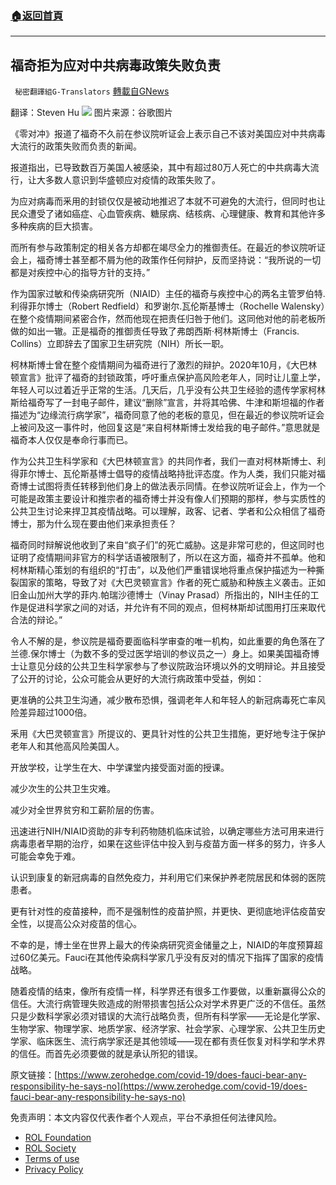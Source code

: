 ###  [:house:返回首頁](https://github.com/ourhimalayas/txt)
---


## 福奇拒为应对中共病毒政策失败负责
` 秘密翻譯組G-Translators` [轉載自GNews](https://gnews.org/zh-hans/2015171/)

翻译：Steven Hu
![](https://assets.gnews.org/wp-content/uploads/2022/02/1-268.jpg)
图片来源：谷歌图片

《零对冲》报道了福奇不久前在参议院听证会上表示自己不该对美国应对中共病毒大流行的政策失败而负责的新闻。

报道指出，已导致数百万美国人被感染，其中有超过80万人死亡的中共病毒大流行，让大多数人意识到华盛顿应对疫情的政策失败了。

为应对病毒而釆用的封锁仅仅是被动地推迟了本就不可避免的大流行，但同时也让民众遭受了诸如癌症、心血管疾病、糖尿病、结核病、心理健康、教育和其他许多多种疾病的巨大损害。

而所有参与政策制定的相关各方却都在竭尽全力的推御责任。在最近的参议院听证会上，福奇博士甚至都不屑为他的政策作任何辩护，反而坚持说：“我所说的一切都是对疾控中心的指导方针的支持。”

作为国家过敏和传染病研究所（NIAID）主任的福奇与疾控中心的两名主管罗伯特.利得菲尔博士（Robert Redfield）和罗谢尔.瓦伦斯基博士（Rochelle Walensky）在整个疫情期间紧密合作，然而他现在把责任归咎于他们。这同他对他的前老板所做的如出一辙。正是福奇的推御责任导致了弗朗西斯·柯林斯博士（Francis. Collins）立即辞去了国家卫生研究院（NIH）所长一职。

柯林斯博士曾在整个疫情期间为福奇进行了激烈的辩护。2020年10月，《大巴林顿宣言》批评了福奇的封锁政策，呼吁重点保护高风险老年人，同时让儿童上学，年轻人可以过着近乎正常的生活。几天后，几乎没有公共卫生经验的遗传学家柯林斯给福奇写了一封电子邮件，建议“删除”宣言，并将其哈佛、牛津和斯坦福的作者描述为“边缘流行病学家”，福奇同意了他的老板的意见，但在最近的参议院听证会上被问及这一事件时，他回复这是“来自柯林斯博士发给我的电子邮件。”意思就是福奇本人仅仅是奉命行事而已。

作为公共卫生科学家和《大巴林顿宣言》的共同作者，我们一直对柯林斯博士、利得菲尔博士、瓦伦斯基博士倡导的疫情战略持批评态度。作为人类，我们只能对福奇博士试图将责任转移到他们身上的做法表示同情。在参议院听证会上，作为一个可能是政策主要设计和推宗者的福奇博士并没有像人们预期的那样，参与实质性的公共卫生讨论来捍卫其疫情战略。可以理解，政客、记者、学者和公众相信了福奇博士，那为什么现在要由他们来承担责任？

福奇同时辩解说他收到了来自“疯子们”的死亡威胁。这是非常可悲的，但这同时也证明了疫情期间非官方的科学话语被限制了，所以在这方面，福奇并不孤单。他和柯林斯精心策划的有组织的“打击”，以及他们严重错误地将重点保护描述为一种撕裂国家的策略，导致了对《大巴灵顿宣言》作者的死亡威胁和种族主义袭击。正如旧金山加州大学的菲内.帕瑞沙德博士（Vinay Prasad）所指出的，NIH主任的工作是促进科学家之间的对话，并允许有不同的观点，但柯林斯却试图用打压来取代合法的辩论。”

令人不解的是，参议院是福奇要面临科学审查的唯一机构，如此重要的角色落在了兰德.保尔博士（为数不多的受过医学培训的参议员之一）身上。如果美国福奇博士让意见分歧的公共卫生科学家参与了参议院政治环境以外的文明辩论。并且接受了公开的讨论，公众可能会从更好的大流行病政策中受益，例如：

更准确的公共卫生沟通，减少散布恐惧，强调老年人和年轻人的新冠病毒死亡率风险差异超过1000倍。

釆用《大巴灵顿宣言》所提议的、更具针对性的公共卫生措施，更好地专注于保护老年人和其他高风险美国人。

开放学校，让学生在大、中学课堂内接受面对面的授课。

减少次生的公共卫生灾难。

减少对全世界贫穷和工薪阶层的伤害。

迅速进行NIH/NIAID资助的非专利药物随机临床试验，以确定哪些方法可用来进行病毒患者早期的治疗，如果在这些评估中投入到与疫苗方面一样多的努力，许多人可能会幸免于难。

认识到康复的新冠病毒的自然免疫力，并利用它们来保护养老院居民和体弱的医院患者。

更有针对性的疫苗接种，而不是强制性的疫苗护照，并更快、更彻底地评估疫苗安全性，以提高公众对疫苗的信心。

不幸的是，博士坐在世界上最大的传染病研究资金储量之上，NIAID的年度预算超过60亿美元。Fauci在其他传染病科学家几乎没有反对的情况下指挥了国家的疫情战略。

随着疫情的结束，像所有疫情一样，科学界还有很多工作要做，以重新赢得公众的信任。大流行病管理失败造成的附带损害包括公众对学术界更广泛的不信任。虽然只是少数科学家必须对错误的大流行战略负责，但所有科学家——无论是化学家、生物学家、物理学家、地质学家、经济学家、社会学家、心理学家、公共卫生历史学家、临床医生、流行病学家还是其他领域——现在都有责任恢复对科学和学术界的信任。而首先必须要做的就是承认所犯的错误。

原文链接：[https://www.zerohedge.com/covid-19/does-fauci-bear-any-responsibility-he-says-no](https://www.zerohedge.com/covid-19/does-fauci-bear-any-responsibility-he-says-no)

 

免责声明：本文内容仅代表作者个人观点，平台不承担任何法律风险。

- [ROL Foundation](https://rolfoundation.org/)
- [ROL Society](https://rolsociety.org/)
- [Terms of use](https://gnews.org/terms-of-use-3/)
- [Privacy Policy](https://gnews.org/privacy-policy/)
